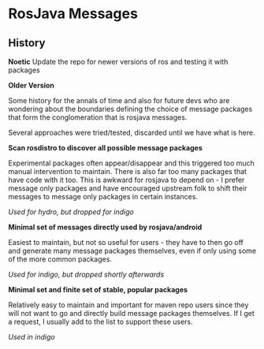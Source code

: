 # RosJava Messages

## History

**Noetic**
Update the repo for newer versions of ros and testing it with packages


**Older Version**

Some history for the annals of time and also for future devs who are wondering about
the boundaries defining the choice of message packages that form the conglomeration
that is rosjava messages.

Several approaches were tried/tested, discarded until we have what is here.

**Scan rosdistro to discover all possible message packages**

Experimental packages often appear/disappear and this triggered too much manual intervention to maintain. There is also far too many packages that have code with it too. This is awkward for rosjava to depend on - I prefer message only packages and have encouraged upstream folk to shift their messages to message only packages in certain instances. 

*Used for hydro, but dropped for indigo*

**Minimal set of messages directly used by rosjava/android**

Easiest to maintain, but not so useful for users - they have to then go off and generate many message packages themselves, even if only using some of the more common packages.

*Used for indigo, but dropped shortly afterwards*

**Minimal set and finite set of stable, popular packages**

Relatively easy to maintain and important for maven repo users since they will not want to go and directly build message packages themselves. If I get a request, I usually add to the list to support these users. 

*Used in indigo*
